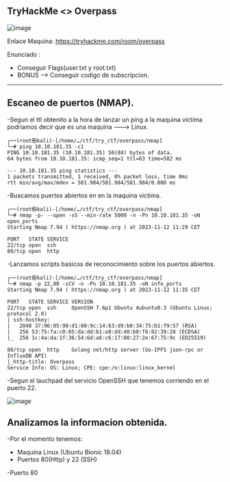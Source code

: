 ## TryHackMe  <> Overpass

![image](https://github.com/Esevka/CTF/assets/139042999/262f5142-59aa-4483-b9ba-6034c32a93a6)

Enlace Maquina: https://tryhackme.com/room/overpass

Enunciado : 

  - Conseguir Flags(user.txt y root.txt)
  - BONUS --> Conseguir codigo de subscripcion.
---

## Escaneo de puertos (NMAP).

-Segun el ttl obtenito a la hora de lanzar un ping a la maquina victima podriamos decir que es una maquina ---> Linux.

    ┌──(root㉿kali)-[/home/…/ctf/try_ctf/overpass/nmap]
    └─# ping 10.10.181.35 -c1
    PING 10.10.181.35 (10.10.181.35) 56(84) bytes of data.
    64 bytes from 10.10.181.35: icmp_seq=1 ttl=63 time=582 ms
    
    --- 10.10.181.35 ping statistics ---
    1 packets transmitted, 1 received, 0% packet loss, time 0ms
    rtt min/avg/max/mdev = 581.984/581.984/581.984/0.000 ms

-Buscamos puertos abiertos en en la maquina victima.

    ┌──(root㉿kali)-[/home/…/ctf/try_ctf/overpass/nmap]
    └─# nmap -p- --open -sS --min-rate 5000 -n -Pn 10.10.181.35 -oN open_ports
    Starting Nmap 7.94 ( https://nmap.org ) at 2023-11-12 11:29 CET

    PORT   STATE SERVICE
    22/tcp open  ssh
    80/tcp open  http

-Lanzamos scripts basicos de reconocimiento sobre los puertos abiertos.

    ┌──(root㉿kali)-[/home/…/ctf/try_ctf/overpass/nmap]
    └─# nmap -p 22,80 -sCV -n -Pn 10.10.181.35 -oN info_ports
    Starting Nmap 7.94 ( https://nmap.org ) at 2023-11-12 11:35 CET
    
    PORT   STATE SERVICE VERSION
    22/tcp open  ssh     OpenSSH 7.6p1 Ubuntu 4ubuntu0.3 (Ubuntu Linux; protocol 2.0)
    | ssh-hostkey: 
    |   2048 37:96:85:98:d1:00:9c:14:63:d9:b0:34:75:b1:f9:57 (RSA)
    |   256 53:75:fa:c0:65:da:dd:b1:e8:dd:40:b8:f6:82:39:24 (ECDSA)
    |_  256 1c:4a:da:1f:36:54:6d:a6:c6:17:00:27:2e:67:75:9c (ED25519)
    
    80/tcp open  http    Golang net/http server (Go-IPFS json-rpc or InfluxDB API)
    |_http-title: Overpass
    Service Info: OS: Linux; CPE: cpe:/o:linux:linux_kernel

-Segun el lauchpad del servicio OpenSSH que tenemos corriendo en el puerto 22.

  ![image](https://github.com/Esevka/CTF/assets/139042999/1bf3f6e8-0dbc-4f89-a3e3-d9f95bca992b)


## Analizamos la informacion obtenida.

-Por el momento tenemos:

  - Maquina Linux (Ubuntu Bionic 18.04)
  - Puertos 80(Http) y 22 (SSH)

-Puerto 80

  

